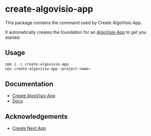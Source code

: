 # create-algovisio-app

This package contains the command used by Create AlgoVisio App.

It automatically creates the foundation for an [AlgoVisio App](https://algovisio.net) to get you started.

## Usage

```bash
npm i -g create-algovisio-app
npx create-algovisio-app <project-name>
```

## Documentation

- [Create AlgoVisio App](https://algovisio.net/docs/create-algovisio-app)
- [Docs](https://algovisio.net/docs)

## Acknowledgements

- [Create Next App](https://github.com/zeit/next.js/tree/canary/packages/create-next-app)
